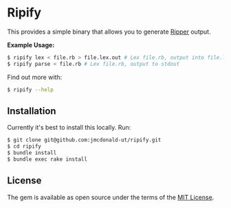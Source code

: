 # Ripify

This provides a simple binary that allows you to generate
[Ripper](http://ruby-doc.org/stdlib-2.3.0/libdoc/ripper/rdoc/Ripper.html)
output.

**Example Usage:**
```sh
$ ripify lex < file.rb > file.lex.out # Lex file.rb, output into file.lex.out
$ ripify parse < file.rb # Lex file.rb, output to stdout
```

Find out more with:
```sh
$ ripify --help
```

## Installation

Currently it's best to install this locally.  Run:

```sh
$ git clone git@github.com:jmcdonald-ut/ripify.git
$ cd ripify
$ bundle install
$ bundle exec rake install
```

## License

The gem is available as open source under the terms of the
[MIT License](http://opensource.org/licenses/MIT).

